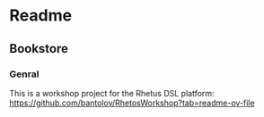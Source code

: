 # Readme

## Bookstore

### Genral

This is a workshop project for the Rhetus DSL platform: https://github.com/bantolov/RhetosWorkshop?tab=readme-ov-file
